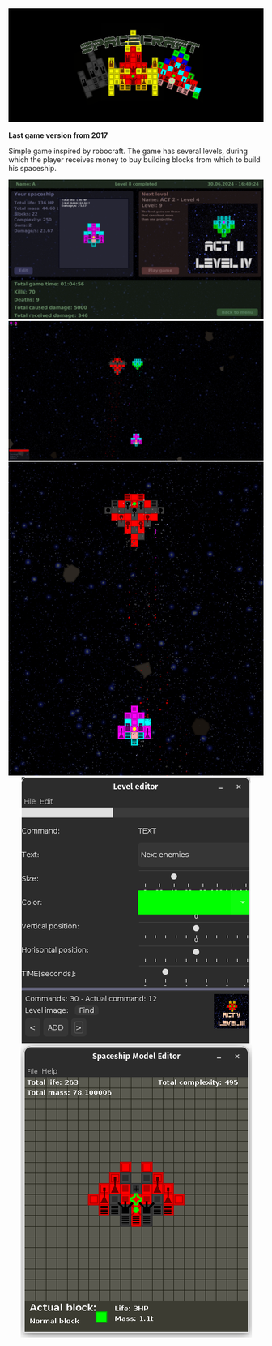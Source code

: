 <div align="center">
  <img src="./doc/img1.png">
</div>

**Last game version from 2017**

Simple game inspired by robocraft. The game has several levels, during which the player receives money to buy building blocks from which to build his spaceship.

<div align="center">
  <img src="./doc/img2.png">
</div>

<div align="center">
  <img src="./doc/img3.png">
</div>

<div align="center">
  <img src="./doc/img4.png">
</div>

<div align="center">
  <img src="./doc/img5.png">
</div>

<div align="center">
  <img src="./doc/img6.png">
</div>
